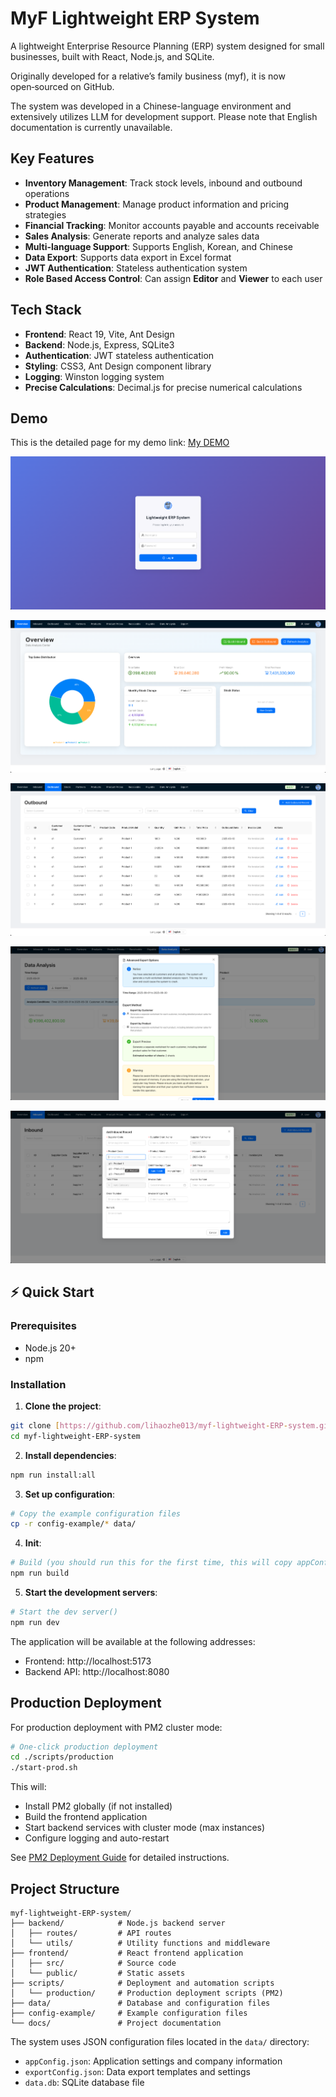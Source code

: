 # MyF Lightweight ERP System

A lightweight Enterprise Resource Planning (ERP) system designed for small businesses, built with React, Node.js, and SQLite.

Originally developed for a relative’s family business (myf), it is now open‑sourced on GitHub.

The system was developed in a Chinese-language environment and extensively utilizes LLM for development support. Please note that English documentation is currently unavailable.

## Key Features

- **Inventory Management**: Track stock levels, inbound and outbound operations
- **Product Management**: Manage product information and pricing strategies
- **Financial Tracking**: Monitor accounts payable and accounts receivable
- **Sales Analysis**: Generate reports and analyze sales data
- **Multi-language Support**: Supports English, Korean, and Chinese
- **Data Export**: Supports data export in Excel format
- **JWT Authentication**: Stateless authentication system
- **Role Based Access Control**: Can assign **Editor** and **Viewer** to each user

## Tech Stack

- **Frontend**: React 19, Vite, Ant Design
- **Backend**: Node.js, Express, SQLite3
- **Authentication**: JWT stateless authentication
- **Styling**: CSS3, Ant Design component library
- **Logging**: Winston logging system
- **Precise Calculations**: Decimal.js for precise numerical calculations

## Demo
This is the detailed page for my demo link:
[My DEMO](https://lihaozhe013.github.io/my-site/project/simple-erp-system.html)

![1.png](./docs/images/1.png)

![2.png](./docs/images/2.png)

![3.png](./docs/images/3.png)

![4.png](./docs/images/4.png)

![5.png](./docs/images/5.png)

## ⚡ Quick Start

### Prerequisites

- Node.js 20+
- npm

### Installation

1.  **Clone the project**:

```bash
git clone [https://github.com/lihaozhe013/myf-lightweight-ERP-system.git](https://github.com/lihaozhe013/myf-lightweight-ERP-system.git)
cd myf-lightweight-ERP-system
```

2.  **Install dependencies**:

```bash
npm run install:all
```

3.  **Set up configuration**:

```bash
# Copy the example configuration files
cp -r config-example/* data/
```

4. **Init**:

```bash
# Build (you should run this for the first time, this will copy appConfig.json to frontend folder)
npm run build
```

5.  **Start the development servers**:

```bash
# Start the dev server()
npm run dev
```

The application will be available at the following addresses:

- Frontend: http://localhost:5173
- Backend API: http://localhost:8080

## Production Deployment

For production deployment with PM2 cluster mode:

```bash
# One-click production deployment
cd ./scripts/production
./start-prod.sh
```

This will:

- Install PM2 globally (if not installed)
- Build the frontend application
- Start backend services with cluster mode (max instances)
- Configure logging and auto-restart

See [PM2 Deployment Guide](docs/pm2-deployment.md) for detailed instructions.

## Project Structure

```
myf-lightweight-ERP-system/
├── backend/            # Node.js backend server
│   ├── routes/         # API routes
│   └── utils/          # Utility functions and middleware
├── frontend/           # React frontend application
│   ├── src/            # Source code
│   └── public/         # Static assets
├── scripts/            # Deployment and automation scripts
│   └── production/     # Production deployment scripts (PM2)
├── data/               # Database and configuration files
├── config-example/     # Example configuration files
└── docs/               # Project documentation
```

The system uses JSON configuration files located in the `data/` directory:

- `appConfig.json`: Application settings and company information
- `exportConfig.json`: Data export templates and settings
- `data.db`: SQLite database file
